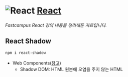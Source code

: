 # ![React](https://ko.reactjs.org/favicon.ico) [**React**](https://reactjs.org/ "React 공식 홈페이지")

_Fastcampus React 강의 내용을 정리해둔 자료입니다._

## React Shadow

```bash
npm i react-shadow
```

- Web Components([참고](https://developer.mozilla.org/ko/docs/Web/Web_Components))
  - Shadow DOM: HTML 원본에 오염을 주지 않는 HTML
